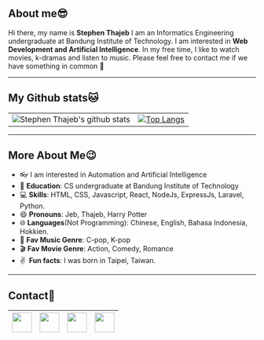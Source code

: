 ## About me😎

Hi there, my name is **Stephen Thajeb** I am an Informatics Engineering undergraduate at Bandung Institute of Technology.
I am interested in **Web Development and Artificial Intelligence**. In my free time, I like to watch movies, k-dramas and listen to music. Please feel free to contact me if we have something in common 👋

---

## My Github stats🐱

|                                                                                                                                                         |                                                                                                                                                                                                                  |
| :-----------------------------------------------------------------------------------------------------------------------------------------------------: | :--------------------------------------------------------------------------------------------------------------------------------------------------------------------------------------------------------------: |
| ![Stephen Thajeb's github stats](https://github-readme-stats.vercel.app/api?username=stephenthajeb&show_icons=true&theme=tokyonight&count_private=true) | [![Top Langs](https://github-readme-stats.vercel.app/api/top-langs/?username=stephenthajeb&text_color=daf7dc&bg_color=151515&langs_count=8&hide=c,prolog)](https://github.com/stephenthajeb/github-readme-stats) |

---

## More About Me😉

- 👓 I am interested in Automation and Artificial Intelligence
- 🏫 **Education**: CS undergraduate at Bandung Institute of Technology
- 💻 **Skills**: HTML, CSS, Javascript, React, NodeJs, ExpressJs, Laravel, Python.
- 😄 **Pronouns**: Jeb, Thajeb, Harry Potter
- 🌐 **Languages**(Not Programming): Chinese, English, Bahasa Indonesia, Hokkien.
- 🎵 **Fav Music Genre**: C-pop, K-pop
- 🎬 **Fav Movie Genre**: Action, Comedy, Romance
- ✌ **&nbsp;Fun facts**: I was born in Taipei, Taiwan.

---

## Contact🤝

| <a href="https://www.linkedin.com/in/stephenthajeb/"><img src="https://cdn2.iconfinder.com/data/icons/social-media-2285/512/1_Linkedin_unofficial_colored_svg-128.png" width="40"></a> | <a href="https://www.youtube.com/channel/UCEkOFFN0_7hlEbvn638540Q"><img src="https://cdn2.iconfinder.com/data/icons/social-media-2285/512/1_Youtube_colored_svg-128.png" width="40"></a> | <a href="mailto:Sthajeb1@gmail.com"><img src="https://image.flaticon.com/icons/svg/281/281769.svg" width="40"></a> | <a href="https://www.instagram.com/stephenthajeb"><img src="https://cdn2.iconfinder.com/data/icons/social-media-2285/512/1_Instagram_colored_svg_1-128.png" width="40"></a> |
| -------------------------------------------------------------------------------------------------------------------------------------------------------------------------------------- | ---------------------------------------------------------------------------------------------------------------------------------------------------------------------------------------- | ------------------------------------------------------------------------------------------------------------------ | --------------------------------------------------------------------------------------------------------------------------------------------------------------------------- |

